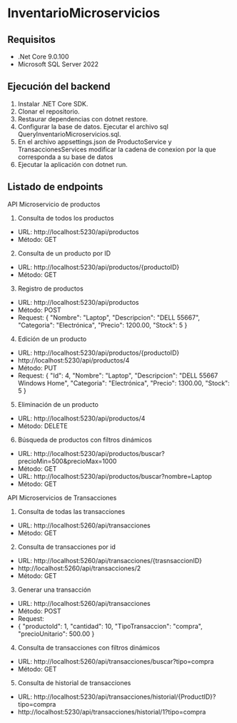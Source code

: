 # InventarioMicroservicios

## Requisitos
- .Net Core 9.0.100
- Microsoft SQL Server 2022

## Ejecución del backend
1. Instalar .NET Core SDK.
2. Clonar el repositorio.
3. Restaurar dependencias con dotnet restore.
4. Configurar la base de datos. Ejecutar el archivo sql QueryInventarioMicroservicios.sql.
5. En el archivo appsettings.json de ProductoService y TransaccionesServices modificar la cadena de conexion por la que corresponda a su base de datos
6. Ejecutar la aplicación con dotnet run.

## Listado de endpoints
API Microservicio de productos
1.	Consulta de todos los productos
- URL: http://localhost:5230/api/productos
- Método: GET
2.	Consulta de un producto por ID 
- URL: http://localhost:5230/api/productos/{productoID}
- Método: GET

3.	Registro de productos
- URL: http://localhost:5230/api/productos
- Método: POST
- Request:
{
  "Nombre": "Laptop",
  "Descripcion": "DELL 55667",
  "Categoria": "Electrónica",
  "Precio": 1200.00,
  "Stock": 5
}
4.	Edición de un producto
- URL: http://localhost:5230/api/productos/{productoID}
- http://localhost:5230/api/productos/4
- Método: PUT
- Request: 
{
  "Id": 4,
  "Nombre": "Laptop",
  "Descripcion": "DELL 55667 Windows Home",
  "Categoria": "Electrónica",
  "Precio": 1300.00,
  "Stock": 5
} 

5.	Eliminación de un producto
- URL: http://localhost:5230/api/productos/4
- Método: DELETE

6.	Búsqueda de productos con filtros dinámicos 
- URL: http://localhost:5230/api/productos/buscar?precioMin=500&precioMax=1000
- Método: GET
- URL: http://localhost:5230/api/productos/buscar?nombre=Laptop
- Método: GET

API Microservicios de Transacciones
1.	Consulta de todas las transacciones
-  URL: http://localhost:5260/api/transacciones
- Método: GET
2.	Consulta de transacciones por id 
- URL: http://localhost:5260/api/transacciones/{trasnsaccionID}
- http://localhost:5260/api/transacciones/2
- Método: GET 
3.	Generar una transacción 
- URL: http://localhost:5260/api/transacciones
- Método: POST 
- Request: 
- {
  "productoId": 1,
  "cantidad": 10,
  "TipoTransaccion": "compra",
  "precioUnitario": 500.00
}

4.	Consulta de transacciones con filtros dinámicos
- URL: http://localhost:5260/api/transacciones/buscar?tipo=compra
- Método:  GET
5.	Consulta de historial de transacciones
- URL: http://localhost:5230/api/transacciones/historial/{ProductID}?tipo=compra
- http://localhost:5230/api/transacciones/historial/1?tipo=compra



